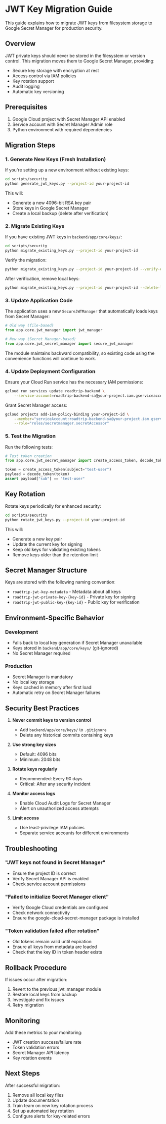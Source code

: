 # JWT Key Migration Guide

This guide explains how to migrate JWT keys from filesystem storage to Google Secret Manager for production security.

## Overview

JWT private keys should never be stored in the filesystem or version control. This migration moves them to Google Secret Manager, providing:

- Secure key storage with encryption at rest
- Access control via IAM policies
- Key rotation support
- Audit logging
- Automatic key versioning

## Prerequisites

1. Google Cloud project with Secret Manager API enabled
2. Service account with Secret Manager Admin role
3. Python environment with required dependencies

## Migration Steps

### 1. Generate New Keys (Fresh Installation)

If you're setting up a new environment without existing keys:

```bash
cd scripts/security
python generate_jwt_keys.py --project-id your-project-id
```

This will:
- Generate a new 4096-bit RSA key pair
- Store keys in Google Secret Manager
- Create a local backup (delete after verification)

### 2. Migrate Existing Keys

If you have existing JWT keys in `backend/app/core/keys/`:

```bash
cd scripts/security
python migrate_existing_keys.py --project-id your-project-id
```

Verify the migration:

```bash
python migrate_existing_keys.py --project-id your-project-id --verify-only
```

After verification, remove local keys:

```bash
python migrate_existing_keys.py --project-id your-project-id --delete-local
```

### 3. Update Application Code

The application uses a new `SecureJWTManager` that automatically loads keys from Secret Manager:

```python
# Old way (file-based)
from app.core.jwt_manager import jwt_manager

# New way (Secret Manager-based)
from app.core.jwt_secret_manager import secure_jwt_manager
```

The module maintains backward compatibility, so existing code using the convenience functions will continue to work.

### 4. Update Deployment Configuration

Ensure your Cloud Run service has the necessary IAM permissions:

```bash
gcloud run services update roadtrip-backend \
    --service-account=roadtrip-backend-sa@your-project.iam.gserviceaccount.com
```

Grant Secret Manager access:

```bash
gcloud projects add-iam-policy-binding your-project-id \
    --member="serviceAccount:roadtrip-backend-sa@your-project.iam.gserviceaccount.com" \
    --role="roles/secretmanager.secretAccessor"
```

### 5. Test the Migration

Run the following tests:

```python
# Test token creation
from app.core.jwt_secret_manager import create_access_token, decode_token

token = create_access_token(subject="test-user")
payload = decode_token(token)
assert payload["sub"] == "test-user"
```

## Key Rotation

Rotate keys periodically for enhanced security:

```bash
cd scripts/security
python rotate_jwt_keys.py --project-id your-project-id
```

This will:
- Generate a new key pair
- Update the current key for signing
- Keep old keys for validating existing tokens
- Remove keys older than the retention limit

## Secret Manager Structure

Keys are stored with the following naming convention:

- `roadtrip-jwt-key-metadata` - Metadata about all keys
- `roadtrip-jwt-private-key-{key-id}` - Private key for signing
- `roadtrip-jwt-public-key-{key-id}` - Public key for verification

## Environment-Specific Behavior

### Development
- Falls back to local key generation if Secret Manager unavailable
- Keys stored in `backend/app/core/keys/` (git-ignored)
- No Secret Manager required

### Production
- Secret Manager is mandatory
- No local key storage
- Keys cached in memory after first load
- Automatic retry on Secret Manager failures

## Security Best Practices

1. **Never commit keys to version control**
   - Add `backend/app/core/keys/` to `.gitignore`
   - Delete any historical commits containing keys

2. **Use strong key sizes**
   - Default: 4096 bits
   - Minimum: 2048 bits

3. **Rotate keys regularly**
   - Recommended: Every 90 days
   - Critical: After any security incident

4. **Monitor access logs**
   - Enable Cloud Audit Logs for Secret Manager
   - Alert on unauthorized access attempts

5. **Limit access**
   - Use least-privilege IAM policies
   - Separate service accounts for different environments

## Troubleshooting

### "JWT keys not found in Secret Manager"
- Ensure the project ID is correct
- Verify Secret Manager API is enabled
- Check service account permissions

### "Failed to initialize Secret Manager client"
- Verify Google Cloud credentials are configured
- Check network connectivity
- Ensure the google-cloud-secret-manager package is installed

### "Token validation failed after rotation"
- Old tokens remain valid until expiration
- Ensure all keys from metadata are loaded
- Check that the key ID in token header exists

## Rollback Procedure

If issues occur after migration:

1. Revert to the previous jwt_manager module
2. Restore local keys from backup
3. Investigate and fix issues
4. Retry migration

## Monitoring

Add these metrics to your monitoring:

- JWT creation success/failure rate
- Token validation errors
- Secret Manager API latency
- Key rotation events

## Next Steps

After successful migration:

1. Remove all local key files
2. Update documentation
3. Train team on new key rotation process
4. Set up automated key rotation
5. Configure alerts for key-related errors